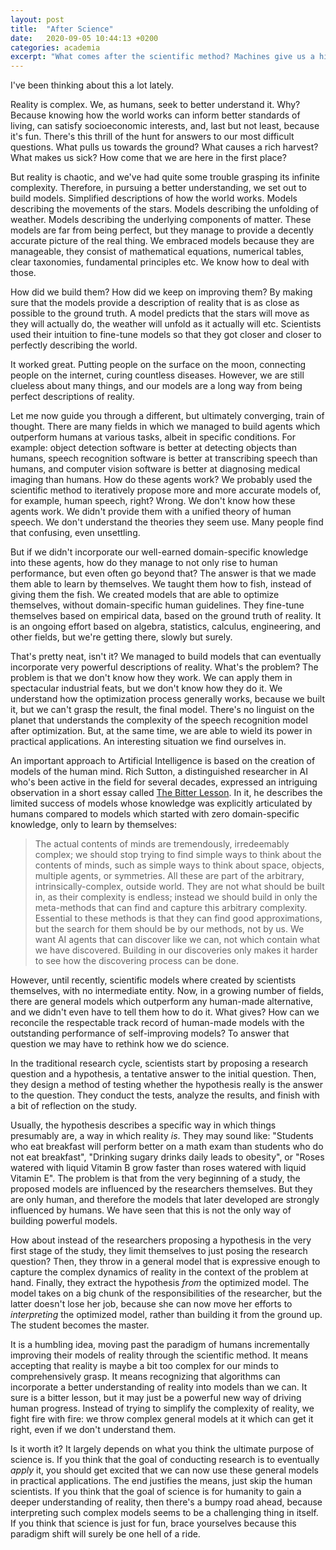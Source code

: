 ```yaml
---
layout: post
title:  "After Science"
date:   2020-09-05 10:44:13 +0200
categories: academia
excerpt: "What comes after the scientific method? Machines give us a hint."
---
```

I've been thinking about this a lot lately.

Reality is complex. We, as humans, seek to better understand it. Why? Because knowing how the world works can inform better standards of living, can satisfy socioeconomic interests, and, last but not least, because it's fun. There's this thrill of the hunt for answers to our most difficult questions. What pulls us towards the ground? What causes a rich harvest? What makes us sick? How come that we are here in the first place?

But reality is chaotic, and we've had quite some trouble grasping its infinite complexity. Therefore, in pursuing a better understanding, we set out to build models. Simplified descriptions of how the world works. Models describing the movements of the stars. Models describing the unfolding of weather. Models describing the underlying components of matter. These models are far from being perfect, but they manage to provide a decently accurate picture of the real thing. We embraced models because they are manageable, they consist of mathematical equations, numerical tables, clear taxonomies, fundamental principles etc. We know how to deal with those.

How did we build them? How did we keep on improving them? By making sure that the models provide a description of reality that is as close as possible to the ground truth. A model predicts that the stars will move as they will actually do, the weather will unfold as it actually will etc. Scientists used their intuition to fine-tune models so that they got closer and closer to perfectly describing the world.

It worked great. Putting people on the surface on the moon, connecting people on the internet, curing countless diseases. However, we are still clueless about many things, and our models are a long way from being perfect descriptions of reality.

Let me now guide you through a different, but ultimately converging, train of thought. There are many fields in which we managed to build agents which outperform humans at various tasks, albeit in specific conditions. For example: object detection software is better at detecting objects than humans, speech recognition software is better at transcribing speech than humans, and computer vision software is better at diagnosing medical imaging than humans. How do these agents work? We probably used the scientific method to iteratively propose more and more accurate models of, for example, human speech, right? Wrong. We don't know how these agents work. We didn't provide them with a unified theory of human speech. We don't understand the theories they seem use. Many people find that confusing, even unsettling.

But if we didn't incorporate our well-earned domain-specific knowledge into these agents, how do they manage to not only rise to human performance, but even often go beyond that? The answer is that we made them able to learn by themselves. We taught them how to fish, instead of giving them the fish. We created models that are able to optimize themselves, without domain-specific human guidelines. They fine-tune themselves based on empirical data, based on the ground truth of reality. It is an ongoing effort based on algebra, statistics, calculus, engineering, and other fields, but we're getting there, slowly but surely.

That's pretty neat, isn't it? We managed to build models that can eventually incorporate very powerful descriptions of reality. What's the problem? The problem is that we don't know how they work. We can apply them in spectacular industrial feats, but we don't know how they do it. We understand how the optimization process generally works, because we built it, but we can't grasp the result, the final model. There's no linguist on the planet that understands the complexity of the speech recognition model after optimization. But, at the same time, we are able to wield its power in practical applications. An interesting situation we find ourselves in.

An important approach to Artificial Intelligence is based on the creation of models of the human mind. Rich Sutton, a distinguished researcher in AI who's been active in the field for several decades, expressed an intriguing observation in a short essay called [The Bitter Lesson](http://incompleteideas.net/IncIdeas/BitterLesson.html). In it, he describes the limited success of models whose knowledge was explicitly articulated by humans compared to models which started with zero domain-specific knowledge, only to learn by themselves:

> The actual contents of minds are tremendously, irredeemably complex; we should stop trying to find simple ways to think about the contents of minds, such as simple ways to think about space, objects, multiple agents, or symmetries. All these are part of the arbitrary, intrinsically-complex, outside world. They are not what should be built in, as their complexity is endless; instead we should build in only the meta-methods that can find and capture this arbitrary complexity. Essential to these methods is that they can find good approximations, but the search for them should be by our methods, not by us. We want AI agents that can discover like we can, not which contain what we have discovered. Building in our discoveries only makes it harder to see how the discovering process can be done.

However, until recently, scientific models where created by scientists themselves, with no intermediate entity. Now, in a growing number of fields, there are general models which outperform any human-made alternative, and we didn't even have to tell them how to do it. What gives? How can we reconcile the respectable track record of human-made models with the outstanding performance of self-improving models? To answer that question we may have to rethink how we do science.

In the traditional research cycle, scientists start by proposing a research question and a hypothesis, a tentative answer to the initial question. Then, they design a method of testing whether the hypothesis really is the answer to the question. They conduct the tests, analyze the results, and finish with a bit of reflection on the study. 

Usually, the hypothesis describes a specific way in which things presumably are, a way in which reality *is*. They may sound like: "Students who eat breakfast will perform better on a math exam than students who do not eat breakfast", "Drinking sugary drinks daily leads to obesity", or "Roses watered with liquid Vitamin B grow faster than roses watered with liquid Vitamin E". The problem is that from the very beginning of a study, the proposed models are influenced by the researchers themselves. But they are only human, and therefore the models that later developed are strongly influenced by humans. We have seen that this is not the only way of building powerful models.

How about instead of the researchers proposing a hypothesis in the very first stage of the study, they limit themselves to just posing the research question? Then, they throw in a general model that is expressive enough to capture the complex dynamics of reality in the context of the problem at hand. Finally, they extract the hypothesis *from* the optimized model. The model takes on a big chunk of the responsibilities of the researcher, but the latter doesn't lose her job, because she can now move her efforts to *interpreting* the optimized model, rather than building it from the ground up. The student becomes the master.

It is a humbling idea, moving past the paradigm of humans incrementally improving their models of reality through the scientific method. It means accepting that reality is maybe a bit too complex for our minds to comprehensively grasp. It means recognizing that algorithms can incorporate a better understanding of reality into models than we can. It sure is a bitter lesson, but it may just be a powerful new way of driving human progress. Instead of trying to simplify the complexity of reality, we fight fire with fire: we throw complex general models at it which can get it right, even if we don't understand them.

Is it worth it? It largely depends on what you think the ultimate purpose of science is. If you think that the goal of conducting research is to eventually *apply* it, you should get excited that we can now use these general models in practical applications. The end justifies the means, just skip the human scientists. If you think that the goal of science is for humanity to gain a deeper understanding of reality, then there's a bumpy road ahead, because interpreting such complex models seems to be a challenging thing in itself. If you think that science is just for fun, brace yourselves because this paradigm shift will surely be one hell of a ride.